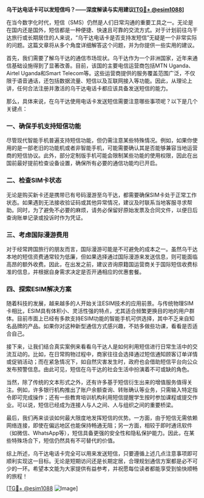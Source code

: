 **乌干达电话卡可以发短信吗？——深度解读与实用建议[[TG💪+ @esim1088](https://t.me/s/esim1088)]**

在当今数字化时代，短信（SMS）仍然是人们日常沟通的重要工具之一。无论是在国内还是国外，短信都是一种便捷、快速且可靠的交流方式。对于计划前往乌干达旅行或长期居住的人来说，“乌干达电话卡是否支持发短信”无疑是一个非常实际的问题。这篇文章将从多个角度详细解答这个问题，并为你提供一些实用的建议。

首先，我们需要了解乌干达的通信市场现状。乌干达作为一个非洲国家，近年来通信基础设施得到了显著改善。目前，该国的主要电信运营商包括MTN Uganda、Airtel Uganda和Smart Telecom等。这些运营商提供的服务覆盖范围广泛，不仅限于语音通话，还包括数据流量、短信以及互联网接入等功能。因此，从理论上讲，任何合法注册并激活的乌干达电话卡都应该具备发送短信的能力。

那么，具体来说，在乌干达使用电话卡发送短信需要注意哪些事项呢？以下是几个关键点：

### 一、确保手机支持短信功能

尽管现代智能手机普遍支持短信功能，但仍需注意某些特殊情况。例如，如果你使用的是一部老旧的功能机或者非智能手机，可能需要确认其是否能够兼容当地运营商的短信协议。此外，部分定制版手机可能会限制某些功能的使用权限，因此在出国前最好提前检查设备设置，确保所有必要的通信功能均已开启。

### 二、检查SIM卡状态

无论是购买新卡还是携带已有号码漫游至乌干达，都需要确保SIM卡处于正常工作状态。如果遇到无法接收验证码或其他异常情况，建议及时联系当地客服寻求帮助。同时，为了避免不必要的麻烦，请务必保留好原始发票及合同文件，以便日后查询账单记录或投诉时作为凭证。

### 三、考虑国际漫游费用

对于经常跨国旅行的朋友而言，国际漫游可能是不可避免的成本之一。虽然乌干达本地的短信资费通常较为低廉，但如果选择通过国际漫游来发送信息，则可能面临高昂的额外收费。因此，在出发之前，建议咨询原籍国运营商关于国际短信收费标准的信息，并根据自身需求决定是否开通相应的优惠套餐。

### 四、探索ESIM解决方案

随着科技的发展，越来越多的人开始关注ESIM技术的应用前景。与传统物理SIM卡相比，ESIM具有体积小、灵活性强的特点，尤其适合频繁更换目的地的用户群体。目前市面上已经有多款支持ESIM功能的智能手机可供选择，其中不乏来自知名品牌的产品。如果你对这种新型通信方式感兴趣，不妨多做些功课，看看是否适合自己。

接下来，让我们结合真实案例来看看乌干达人是如何利用短信进行日常生活中的交流互动的。比如，在日常购物过程中，商家往往会选择通过短信通知顾客订单详情或促销活动；而在紧急情况下，如自然灾害发生时，政府也会借助短信平台向公众发布预警信息。由此可见，短信在乌干达的社会生活中扮演着不可或缺的角色。

当然，除了传统的文本形式之外，还有许多基于短信衍生出来的增值服务值得关注。例如，许多银行机构推出了账户余额查询、转账确认等业务，只需输入特定指令即可完成操作；还有一些教育培训机构利用短信提醒学生按时参加课程或提交作业。可以说，短信已经成为连接人与人之间、人与组织之间的重要桥梁。

最后，我们再来谈谈如何最大限度地发挥短信的优势。一方面，由于短信无需依赖网络连接，即使在偏远地区也能保持畅通无阻；另一方面，相较于即时通讯软件（如微信、WhatsApp等），短信具备更强的安全性和隐私保护能力。因此，在某些特殊场合下，短信仍然具有不可替代的价值。

综上所述，乌干达电话卡完全可以用来发送短信，只要遵循上述几点注意事项即可顺利实现这一目标。无论是短期访问还是长期定居，合理规划通信方案都是必不可少的一环。希望本文能为大家提供有益参考，并祝愿每位读者都能享受到愉快顺畅的旅程！

[[TG💪+ @esim1088](https://t.me/s/esim1088) ![Image](https://i.postimg.cc/4NQfJmqS/Snipaste-2025-05-13-00-14-12.png)]